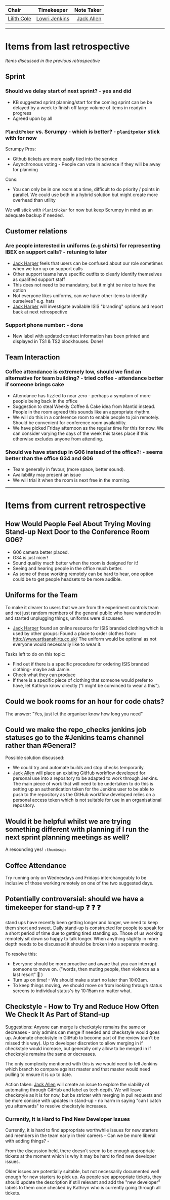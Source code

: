 | Chair      | Timekeeper | Note Taker |
| :--------   | :---------: | ----------: |
| [Lilith Cole](https://github.com/LilithCole) | [Lowri Jenkins](https://github.com/LowriJenkins) | [Jack Allen](https://github.com/JackEAllen) |

--- 

# Items from last retrospective

_Items discussed in the previous retrospective_

## Sprint

### Should we delay start of next sprint? - yes and did
- KB suggested sprint planning/start for the coming sprint can be be delayed by a week to finish off large volume of items in ready/in progress
- Agreed upon by all

### `PlanitPoker` vs. Scrumpy - which is better? - `planitpoker` stick with for now 
Scrumpy Pros:
- Github tickets are more easily tied into the service
- Asynchronous voting - People can vote in advance if they will be away for planning

Cons:
- You can only be in one room at a time, difficult to do priority / points in parallel. We could use both in a hybrid solution but might create more overhead than utility

We will stick with `PlanitPoker` for now but keep Scrumpy in mind as an adequate backup if needed.

## Customer relations

### Are people interested in uniforms (e.g shirts) for representing IBEX on support calls? - retuning to later
- [Jack Harper](https://github.com/rerpha) feels that users can be confused about our role sometimes when we turn up on support calls
- Other support teams have specific outfits to clearly identify themselves as qualified support staff
- This does not need to be mandatory, but it might be nice to have the option
- Not everyone likes uniforms, can we have other items to identify ourselves? e.g. hats
- [Jack Harper](https://github.com/rerpha) will investigate available ISIS "branding" options and report back at next retrospective

### Support phone number: - done
- New label with updated contact information has been printed and displayed in TS1 & TS2 blockhouses. Done!

## Team Interaction

### Coffee attendance is extremely low, should we find an alternative for team building? - tried coffee - attendance better if someone brings cake 
- Attendance has fizzled to near zero - perhaps a symptom of more people being back in the office
- Suggestion to steal Weekly Coffee & Cake idea from Mantid instead. People in the room agreed this sounds like an appropriate rhythm.
- We will do this in a conference room to enable people to join remotely. Should be convenient for conference room availability.
- We have picked Friday afternoon as the regular time for this for now. We can consider varying the days of the week this takes place if this otherwise excludes anyone from attending.

### Should we have standup in G06 instead of the office?: - seems better than the office G34 and G06
- Team generally in favour, (more space, better sound). 
- Availability may present an issue
- We will trial it when the room is next free in the morning.


---


# Items from current retrospective

## How Would People Feel About Trying Moving Stand-up Next Door to the Conference Room G06?
* G06 camera better placed.
* G34 is just nicer!
* Sound quality much better when the room is designed for it!
* Seeing and hearing people in the office much better.
* As some of those working remotely can be hard to hear, one option could be to get people headsets to be more audible.

## Uniforms for the Team
To make it clearer to users that we are from the experiment controls team and not just random members of the general public who have wandered in and started unplugging things, uniforms were discussed.

* [Jack Harper](https://github.com/rerpha) found an online resource for ISIS branded clothing which is used by other groups: 
Found a place to order clothes from: http://www.artisanshirts.co.uk/
The uniform would be optional as not everyone would necessarily like to wear it.

Tasks left to do on this topic:
* Find out if there is a specific procedure for ordering ISIS branded clothing- maybe ask Jamie.
* Check what they can produce
* If there is a specific piece of clothing that someone would prefer to have, let Kathryn know directly ("I might be convinced to wear a this").

## Could we book rooms for an hour for code chats?
The answer: "Yes, just let the organiser know how long you need"

## Could we make the repo_checks jenkins job statuses go to the #Jenkins teams channel rather than #General?
Possible solution discussed:
* We could try and automate builds and stop checks temporarily.
* [Jack Allen](www.github.com/JackEAllen) will place an existing GitHub workflow developed for personal use into a repository to be adapted to work through Jenkins. The main piece of work that will need to be undertaken to do this is setting up an authentication token for the Jenkins user to be able to push to the repository as the GitHub workflow developed relies on a personal access token which is not suitable for use in an organisational repository.

## Would it be helpful whilst we are trying something different with planning if I run the next sprint planning meetings as well?
A resounding yes! `:thumbsup:`

## Coffee Attendance
Try running only on Wednesdays and Fridays interchangeably to be inclusive of those working remotely on one of the two suggested days.

## Potentially controversial: should we have a timekeeper for stand-up :question: :question: :question:
stand ups have recently been getting longer and longer, we need to keep them short and sweet. Daily stand-up is constructed for people to speak for a short period of time due to getting tired standing up. Those of us working remotely sit down so happy to talk longer.
When anything slightly in more depth needs to be discussed it should be broken into a separate meeting.

To resolve this:
* Everyone should be more proactive and aware that you can interrupt someone to move on. ("words, then muting people, then violence as a last resort" :punch: )
* Turn up on time! - We should make a start no later than 10:03am.
* To keep things moving, we should move on from looking through status screens to individual status's by 10:15am no matter what.

## Checkstyle - How to Try and Reduce How Often We Check It As Part of Stand-up
Suggestions:
Anyone can merge is checkstyle remains the same or decreases - only admins can merge if needed and checkstyle would goes up.
Automate checkstyle in GitHub to become part of the review (can't be missed this way). Up to developer discretion to allow merging in if checkstyle would increase, but generally only allow to be merged in if checkstyle remains the same or decreases.

The only complexity mentioned with this is we would need to tell Jenkins which branch to compare against master and that master would need pulling to ensure it is up to date.

Action taken:
[Jack Allen](www.github.com/JackEAllen) will create an issue to explore the viability of automating through GitHub and label as tech depth. We will leave checkstyle as it is for now, but be stricter with merging in pull requests and be more concise with updates in stand-up - no harm in saying "can I catch you afterwards" to resolve checkstyle increases.

### Currently, It is Hard to Find New Developer Issues

Currently, it is hard to find appropriate worthwhile issues for new starters and members in the team early in their careers - Can we be more liberal with adding things? - 

From the discussion held, there doesn't seem to be enough appropriate tickets at the moment which is why it may be hard to find new developer issues.

Older issues are potentially suitable, but not necessarily documented well enough for new starters to pick up.
As people see appropriate tickets, they should update the description if still relevant and add the "new developer" labels to them once checked by Kathryn who is currently going through all tickets.
